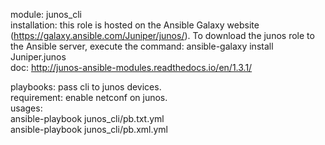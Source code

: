 module: junos_cli  
installation: this role is hosted on the Ansible Galaxy website (https://galaxy.ansible.com/Juniper/junos/). To download the junos role to the Ansible server, execute the command: ansible-galaxy install Juniper.junos  
doc: http://junos-ansible-modules.readthedocs.io/en/1.3.1/  

playbooks: pass cli to junos devices.  
requirement: enable netconf on junos.  
usages:   
ansible-playbook junos_cli/pb.txt.yml   
ansible-playbook junos_cli/pb.xml.yml    


